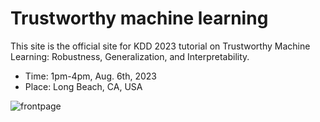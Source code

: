 # Trustworthy machine learning

This site is the official site for KDD 2023 tutorial on Trustworthy Machine Learning: Robustness, Generalization, and Interpretability.

- Time: 1pm-4pm, Aug. 6th, 2023
- Place: Long Beach, CA, USA

![frontpage](https://github.com/mltrust/mltrust.github.io/assets/6158206/c82411bc-464c-4202-bb84-93f646ee144b)
